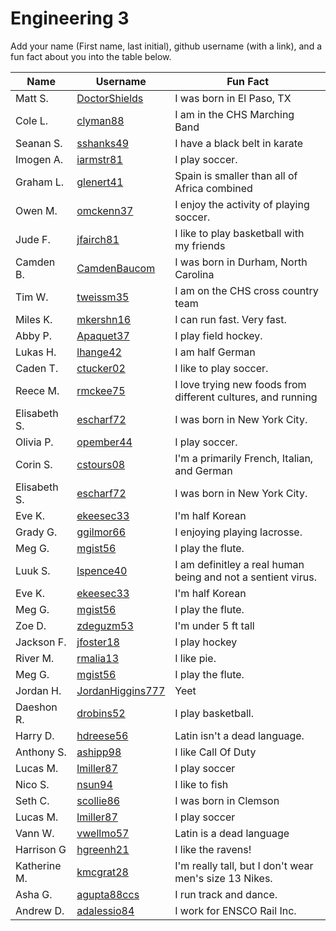 

# Engineering 3

Add your name (First name, last initial), github username (with a link), and a fun fact about you into the table below.

Name | Username | Fun Fact
--- | --- | ---
Matt S. | [DoctorShields](https://github.com/DoctorShields) | I was born in El Paso, TX
Cole L. | [clyman88](https://github.com/clyman88) | I am in the CHS Marching Band
Seanan S. | [sshanks49](https://github.com/sshanks49) | I have a black belt in karate
Imogen A. | [iarmstr81](https://github.com/iarmstr81) | I play soccer.
Graham L. | [glenert41](https://github.com/glenert41) | Spain is smaller than all of Africa combined
Owen M. | [omckenn37](https://github.com/omckenn37) | I enjoy the activity of playing soccer.
Jude F. | [jfairch81](https://github.com/jfairch81) | I like to play basketball with my friends
Camden B. | [CamdenBaucom](https://github.com/CamdenBaucom) | I was born in Durham, North Carolina
Tim W. | [tweissm35](https://github.com/tweissm35) | I am on the CHS cross country team
Miles K. | [mkershn16](https://github.com/mkershn16) | I can run fast. Very fast.
Abby P. | [Apaquet37](https://github.com/Apaquet37) | I play field hockey.
Lukas H. | [lhange42](https://github.com/lhange42) | I am half German
Caden T. | [ctucker02](https://github.com/ctucker02) | I like to play soccer.
Reece M. | [rmckee75](https://github.com/rmckee75)| I love trying new foods from different cultures, and running
Elisabeth S. |[escharf72](https://github.com/escharf72) | I was born in New York City.
Olivia P. | [opember44](https://github.com/opember44) | I play soccer.
Corin S. | [cstours08](https://github.com/cstours08)| I'm a primarily French, Italian, and German
Elisabeth S. |[escharf72](https://github.com/escharf72) | I was born in New York City. 
Eve K. | [ekeesec33](https://gitub.com/ekeesec33)| I'm half Korean
Grady G. | [ggilmor66](https://https://github.com/ggilmor66) | I enjoying playing lacrosse.
Meg G. | [mgist56](https://github.com/mgist56) | I play the flute.
Luuk S. | [lspence40](https://github.com/lspence40) | I am definitley a real human being and not a sentient virus.
Eve K. | [ekeesec33](https://gitub.com/ekeesec33)| I'm half Korean
Meg G. | [mgist56](https://github.com/mgist56) | I play the flute.
Zoe D. | [zdeguzm53](https://github.com/zdeguzm53) | I'm under 5 ft tall
Jackson F. | [jfoster18](https://github.com/jfoster18) | I play hockey 
River M. | [rmalia13](https://github.com/rmalia13) | I like pie.
Meg G. | [mgist56](https://github.com/mgist56) | I play the flute.
Jordan H. | [JordanHiggins777](https://github.com/JordanHiggins777) | Yeet
Daeshon R. | [drobins52](https://github.com/drobins52) | I play basketball.
Harry D. | [hdreese56](https://github.com/hdreese56) | Latin isn't a dead language.
Anthony S. | [ashipp98](https://github.com/ashipp98) | I like Call Of Duty
Lucas M. | [lmiller87](https://github.com/lmiller87) | I play soccer
Nico S. | [nsun94](https://github.com/nsun94) | I like to fish 
Seth C. | [scollie86](https://github.com/scollie86) | I was born in Clemson
Lucas M. | [lmiller87](https://github.com/lmiller87) | I play soccer
Vann W. | [vwellmo57](http://github.com/vwellmo57) | Latin is a dead language
Harrison G | [hgreenh21](https://github.com/hgreenh21) | I like the ravens!
Katherine M.| [kmcgrat28](https://github.com/kmcgrat28)| I'm really tall, but I don't wear men's size 13 Nikes.
Asha G. | [agupta88ccs](https://github.com/agupta88) | I run track and dance. 
Andrew D. | [adalessio84](https://github.com/adalessio84) | I work for ENSCO Rail Inc.
